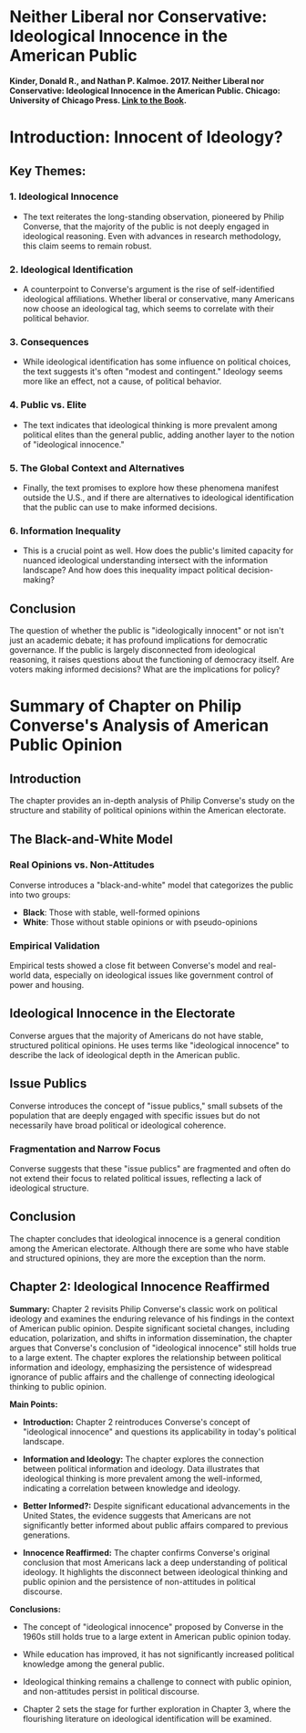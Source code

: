 # Neither Liberal nor Conservative: Ideological Innocence in the American Public

**Kinder, Donald R., and Nathan P. Kalmoe. 2017. Neither Liberal nor Conservative: Ideological Innocence in the American Public. Chicago: University of Chicago Press. [Link to the Book](http://ebookcentral.proquest.com/lib/princeton/detail.action?docID=6036894).**

# Introduction: Innocent of Ideology?

## Key Themes:

### 1. Ideological Innocence
- The text reiterates the long-standing observation, pioneered by Philip Converse, that the majority of the public is not deeply engaged in ideological reasoning. Even with advances in research methodology, this claim seems to remain robust.

### 2. Ideological Identification
- A counterpoint to Converse's argument is the rise of self-identified ideological affiliations. Whether liberal or conservative, many Americans now choose an ideological tag, which seems to correlate with their political behavior.

### 3. Consequences
- While ideological identification has some influence on political choices, the text suggests it's often "modest and contingent." Ideology seems more like an effect, not a cause, of political behavior.

### 4. Public vs. Elite
- The text indicates that ideological thinking is more prevalent among political elites than the general public, adding another layer to the notion of "ideological innocence."

### 5. The Global Context and Alternatives
- Finally, the text promises to explore how these phenomena manifest outside the U.S., and if there are alternatives to ideological identification that the public can use to make informed decisions.

### 6. Information Inequality
- This is a crucial point as well. How does the public's limited capacity for nuanced ideological understanding intersect with the information landscape? And how does this inequality impact political decision-making?

## Conclusion
The question of whether the public is "ideologically innocent" or not isn't just an academic debate; it has profound implications for democratic governance. If the public is largely disconnected from ideological reasoning, it raises questions about the functioning of democracy itself. Are voters making informed decisions? What are the implications for policy?


# Summary of Chapter on Philip Converse's Analysis of American Public Opinion

## Introduction

The chapter provides an in-depth analysis of Philip Converse's study on the structure and stability of political opinions within the American electorate.

## The Black-and-White Model

### Real Opinions vs. Non-Attitudes
Converse introduces a "black-and-white" model that categorizes the public into two groups: 
- **Black**: Those with stable, well-formed opinions
- **White**: Those without stable opinions or with pseudo-opinions

### Empirical Validation
Empirical tests showed a close fit between Converse's model and real-world data, especially on ideological issues like government control of power and housing. 

## Ideological Innocence in the Electorate

Converse argues that the majority of Americans do not have stable, structured political opinions. He uses terms like "ideological innocence" to describe the lack of ideological depth in the American public.

## Issue Publics

Converse introduces the concept of "issue publics," small subsets of the population that are deeply engaged with specific issues but do not necessarily have broad political or ideological coherence.

### Fragmentation and Narrow Focus
Converse suggests that these "issue publics" are fragmented and often do not extend their focus to related political issues, reflecting a lack of ideological structure.

## Conclusion

The chapter concludes that ideological innocence is a general condition among the American electorate. Although there are some who have stable and structured opinions, they are more the exception than the norm.


## Chapter 2: Ideological Innocence Reaffirmed

**Summary:**
Chapter 2 revisits Philip Converse's classic work on political ideology and examines the enduring relevance of his findings in the context of American public opinion. Despite significant societal changes, including education, polarization, and shifts in information dissemination, the chapter argues that Converse's conclusion of "ideological innocence" still holds true to a large extent. The chapter explores the relationship between political information and ideology, emphasizing the persistence of widespread ignorance of public affairs and the challenge of connecting ideological thinking to public opinion.

**Main Points:**

- **Introduction:** Chapter 2 reintroduces Converse's concept of "ideological innocence" and questions its applicability in today's political landscape.

- **Information and Ideology:** The chapter explores the connection between political information and ideology. Data illustrates that ideological thinking is more prevalent among the well-informed, indicating a correlation between knowledge and ideology.

- **Better Informed?:** Despite significant educational advancements in the United States, the evidence suggests that Americans are not significantly better informed about public affairs compared to previous generations.

- **Innocence Reaffirmed:** The chapter confirms Converse's original conclusion that most Americans lack a deep understanding of political ideology. It highlights the disconnect between ideological thinking and public opinion and the persistence of non-attitudes in political discourse.

**Conclusions:**

- The concept of "ideological innocence" proposed by Converse in the 1960s still holds true to a large extent in American public opinion today.

- While education has improved, it has not significantly increased political knowledge among the general public.

- Ideological thinking remains a challenge to connect with public opinion, and non-attitudes persist in political discourse.

- Chapter 2 sets the stage for further exploration in Chapter 3, where the flourishing literature on ideological identification will be examined.
